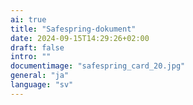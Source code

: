 ```yaml
---
ai: true
title: "Safespring-dokument"
date: 2024-09-15T14:29:26+02:00
draft: false
intro: ""
documentimage: "safespring_card_20.jpg"
general: "ja"
language: "sv"
---
```


